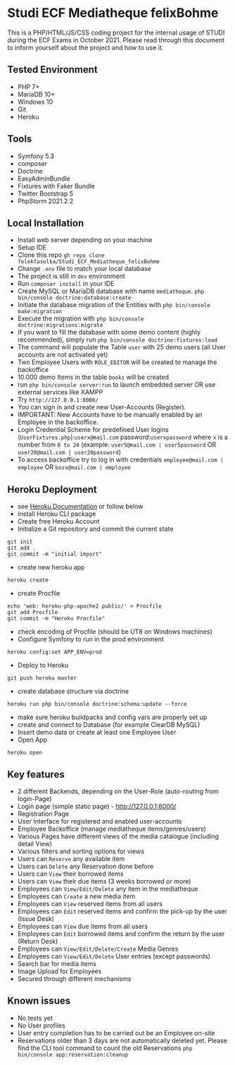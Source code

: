 # Studi ECF Mediatheque felixBohme

This is a PHP/HTML/JS/CSS coding project for the internal usage of STUDI during the ECF Exams in October 2021. Please read through this document to inform yourself about the project and how to use it.

## Tested Environment
- PHP 7+
- MariaDB 10+
- Windows 10
- Git
- Heroku

## Tools
 - Symfony 5.3
 - composer
 - Doctrine
 - EasyAdminBundle
 - Fixtures with Faker Bundle
 - Twitter Bootstrap 5
 - PhpStorm 2021.2.2

## Local Installation
- Install web server depending on your machine
- Setup IDE
- Clone this repo ```gh repo clone felekfasolka/Studi_ECF_Mediatheque_felixBohme ```
- Change ```.env``` file to match your local database
- The project is still in ```dev``` environment
- Run ```composer install``` in your IDE
- Create MySQL or MariaDB database with name ```mediatheque```. 
```php bin/console doctrine:database:create```
- Initiate the database migration of the Entities with  ```php bin/console make:migration```
- Execute the migration with ```php bin/console doctrine:migrations:migrate```
- If you want to fill the database with some demo content (highly recommended), simply run ```php bin/console doctrine:fixtures:load```
- The command will populate the Table ```user``` with 25 demo users (all User accounts are not activated yet)
- Two Employee Users with ```ROLE_EDITOR``` will be created to manage the backoffice
- 10.000 demo Items in the table ```books``` will be created
- run ```php bin/console server:run``` to launch embedded server OR use external services like XAMPP
- Try ```http://127.0.0.1:8000/``` 
- You can sign in and create new User-Accounts (Register).
- IMPORTANT: New Accounts have to be manually enabled by an Employee in the backoffice.
- Login Credential Scheme for predefined User logins (```UserFixtures.php```):```userx@mail.com``` password:```userxpassword``` where ```x``` is a number from ```0 to 24``` (example: ```user5@mail.com | user5password``` OR ```user20@mail.com | user20password```)
- To access backoffice try to log in with credentials ```employee@mail.com | employee``` OR ```boss@mail.com | employee```

## Heroku Deployment
- see [Heroku Documentation](https://devcenter.heroku.com/articles/deploying-symfony4) or follow below
- Install Heroku CLI package
- Create free Heroku Account
- Initialize a Git repository and commit the current state

```
git init
git add .
git commit -m "initial import"
```
- create new heroku app
```
heroku create
```
- create Procfile
```
echo 'web: heroku-php-apache2 public/' > Procfile
git add Procfile
git commit -m "Heroku Procfile"
```
- check encoding of Procfile (should be UT8 on Windows machines)
- Configure Symfony to run in the prod environment
```
heroku config:set APP_ENV=prod
```
- Deploy to Heroku
```
git push heroku master
```
- create database structure via doctrine
```
heroku run php bin/console doctrine:schema:update --force
```
- make sure heroku buildpacks and config vars are properly set up
- create and connect to Database (for example ClearDB MySQL)
- Insert demo data or create at least one Employee User
- Open App
```
heroku open
```

## Key features
- 2 different Backends, depending on the User-Role (auto-routing from login-Page)
- Login page (simple static page) - http://127.0.0.1:8000/
- Registration Page
- User Interface for registered and enabled user-accounts
- Employee Backoffice (manage mediatheque items/genres/users)
- Various Pages have different views of the media catalogue (including detail View)
- Various filters and sorting options for views
- Users can ```Reserve``` any available item
- Users can ```Delete``` any Reservation done before
- Users can ```View``` their borrowed items
- Users can ```View``` their due items (3 weeks borrowed or more)
- Employees can ```View/Edit/Delete``` any item in the mediatheque
- Employees can ```Create``` a new media item
- Employees can ```View``` reserved items from all users
- Employees can ```Edit``` reserved items and confirm the pick-up by the user (Issue Desk)
- Employees can ```View``` due items from all users
- Employees can ```Edit``` borrowed items and confirm the return by the user (Return Desk)
- Employees can ```View/Edit/Delete/Create``` Media Genres
- Employees can ```View/Edit/Delete``` User entries (except passwords)
- Search bar for media items
- Image Upload for Employees
- Secured through different mechanisms 

## Known issues
- No tests yet
- No User profiles
- User entry completion has to be carried out be an Employee on-site 
- Reservations older than 3 days are not automatically deleted yet. Please find the CLI tool command to count the old Reservations ```php bin/console app:reservation:cleanup```
